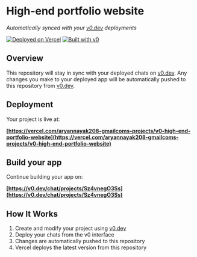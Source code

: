 # High-end portfolio website

*Automatically synced with your [v0.dev](https://v0.dev) deployments*

[![Deployed on Vercel](https://img.shields.io/badge/Deployed%20on-Vercel-black?style=for-the-badge&logo=vercel)](https://vercel.com/aryannayak208-gmailcoms-projects/v0-high-end-portfolio-website)
[![Built with v0](https://img.shields.io/badge/Built%20with-v0.dev-black?style=for-the-badge)](https://v0.dev/chat/projects/Sz4vnegO3Ss)

## Overview

This repository will stay in sync with your deployed chats on [v0.dev](https://v0.dev).
Any changes you make to your deployed app will be automatically pushed to this repository from [v0.dev](https://v0.dev).

## Deployment

Your project is live at:

**[https://vercel.com/aryannayak208-gmailcoms-projects/v0-high-end-portfolio-website](https://vercel.com/aryannayak208-gmailcoms-projects/v0-high-end-portfolio-website)**

## Build your app

Continue building your app on:

**[https://v0.dev/chat/projects/Sz4vnegO3Ss](https://v0.dev/chat/projects/Sz4vnegO3Ss)**

## How It Works

1. Create and modify your project using [v0.dev](https://v0.dev)
2. Deploy your chats from the v0 interface
3. Changes are automatically pushed to this repository
4. Vercel deploys the latest version from this repository
